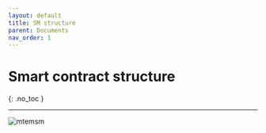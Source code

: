 ```yaml
---
layout: default
title: SM structure
parent: Documents
nav_order: 1
---
```


# Smart contract structure
{: .no_toc }

---

![mtemsm](https://github.com/yurigabrich/microgrid-dapp/blob/doc/pseudo-code/imgs/MTEMsm.png)
